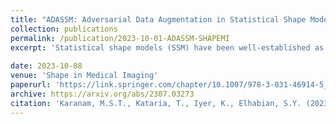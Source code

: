 ```yaml
---
title: "ADASSM: Adversarial Data Augmentation in Statistical Shape Models from Images"
collection: publications
permalink: /publication/2023-10-01-ADASSM-SHAPEMI
excerpt: 'Statistical shape models (SSM) have been well-established as an excellent tool for identifying variations in the morphology of anatomy across the underlying population. Shape models use consistent shape representation across all the samples in a given cohort, which helps to compare shapes and identify the variations that can detect pathologies and help in formulating treatment plans. In medical imaging, computing these shape representations from CT/MRI scans requires time-intensive preprocessing operations, including but not limited to anatomy segmentation annotations, registration, and texture denoising. Deep learning models have demonstrated exceptional capabilities in learning shape representations directly from volumetric images, giving rise to highly effective and efficient Image-to-SSM networks. Nevertheless, these models are data-hungry and due to the limited availability of medical data, deep learning models tend to overfit. Offline data augmentation techniques, that use kernel density estimation based (KDE) methods for generating shape-augmented samples, have successfully aided Image-to-SSM networks in achieving comparable accuracy to traditional SSM methods. However, these augmentation methods focus on shape augmentation, whereas deep learning models exhibit image-based texture bias resulting in sub-optimal models. This paper introduces a novel strategy for on-the-fly data augmentation for the Image-to-SSM framework by leveraging data-dependent noise generation or texture augmentation. The proposed framework is trained as an adversary to the Image-to-SSM network, augmenting diverse and challenging noisy samples. Our approach achieves improved accuracy by encouraging the model to focus on the underlying geometry rather than relying solely on pixel values.'
 
date: 2023-10-08
venue: 'Shape in Medical Imaging'
paperurl: 'https://link.springer.com/chapter/10.1007/978-3-031-46914-5_8'
archive: https://arxiv.org/abs/2307.03273
citation: 'Karanam, M.S.T., Kataria, T., Iyer, K., Elhabian, S.Y. (2023). ADASSM: Adversarial Data Augmentation in Statistical Shape Models from Images. In: Wachinger, C., Paniagua, B., Elhabian, S., Li, J., Egger, J. (eds) Shape in Medical Imaging. ShapeMI 2023. Lecture Notes in Computer Science, vol 14350. Springer, Cham. https://doi.org/10.1007/978-3-031-46914-5_8'
---
```

